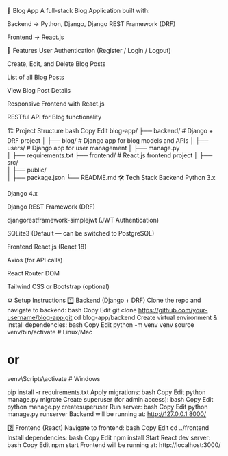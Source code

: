 📝 Blog App
A full-stack Blog Application built with:

Backend → Python, Django, Django REST Framework (DRF)

Frontend → React.js

🚀 Features
User Authentication (Register / Login / Logout)

Create, Edit, and Delete Blog Posts

List of all Blog Posts

View Blog Post Details

Responsive Frontend with React.js

RESTful API for Blog functionality

🏗️ Project Structure
bash
Copy
Edit
blog-app/
├── backend/              # Django + DRF project
│   ├── blog/             # Django app for blog models and APIs
│   ├── users/            # Django app for user management
│   ├── manage.py         
│   ├── requirements.txt
├── frontend/             # React.js frontend project
│   ├── src/              
│   ├── public/           
│   ├── package.json
└── README.md
🛠️ Tech Stack
Backend
Python 3.x

Django 4.x

Django REST Framework (DRF)

djangorestframework-simplejwt (JWT Authentication)

SQLite3 (Default — can be switched to PostgreSQL)

Frontend
React.js (React 18)

Axios (for API calls)

React Router DOM

Tailwind CSS or Bootstrap (optional)

⚙️ Setup Instructions
1️⃣ Backend (Django + DRF)
Clone the repo and navigate to backend:
bash
Copy
Edit
git clone https://github.com/your-username/blog-app.git
cd blog-app/backend
Create virtual environment & install dependencies:
bash
Copy
Edit
python -m venv venv
source venv/bin/activate  # Linux/Mac
# or
venv\Scripts\activate  # Windows

pip install -r requirements.txt
Apply migrations:
bash
Copy
Edit
python manage.py migrate
Create superuser (for admin access):
bash
Copy
Edit
python manage.py createsuperuser
Run server:
bash
Copy
Edit
python manage.py runserver
Backend will be running at: http://127.0.0.1:8000/

2️⃣ Frontend (React)
Navigate to frontend:
bash
Copy
Edit
cd ../frontend
Install dependencies:
bash
Copy
Edit
npm install
Start React dev server:
bash
Copy
Edit
npm start
Frontend will be running at: http://localhost:3000/
